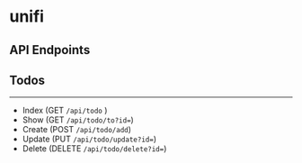 # unifi
## API Endpoints

## Todos

---

- Index (GET `/api/todo` )
- Show (GET `/api/todo/to?id=`) 
- Create (POST `/api/todo/add`) 
- Update (PUT `/api/todo/update?id=`) 
- Delete (DELETE `/api/todo/delete?id=`) 